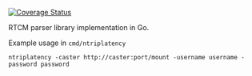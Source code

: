 [![Coverage Status](https://coveralls.io/repos/github/GeoscienceAustralia/go-rtcm/badge.svg?branch=master)](https://coveralls.io/github/GeoscienceAustralia/go-rtcm?branch=master)

RTCM parser library implementation in Go.

Example usage in `cmd/ntriplatency`

```
ntriplatency -caster http://caster:port/mount -username username -password password

```
